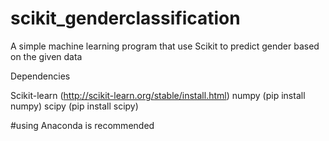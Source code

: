 # scikit_genderclassification
A simple machine learning program that use Scikit to predict gender based on the given data

 Dependencies

Scikit-learn (http://scikit-learn.org/stable/install.html)
numpy (pip install numpy)
scipy (pip install scipy)

#using Anaconda is recommended 
